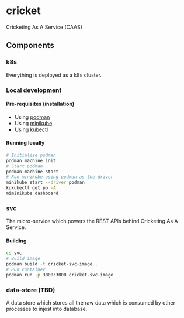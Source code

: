 # cricket
Cricketing As A Service (CAAS)

## Components

### k8s
Everything is deployed as a k8s cluster.

### Local development

#### Pre-requisites (installation)
- Using [podman](https://podman.io/)
- Using [minikube](https://minikube.sigs.k8s.io/docs/)
- Using [kubectl](https://kubernetes.io/docs/reference/kubectl/)

#### Running locally

```sh
# Initialize podman
podman machine init
# Start podman
podman machine start
# Run minikube using podman as the driver
minikube start --driver podman
kukubectl get po -A
miminikube dashboard
```

### svc
The micro-service which powers the REST APIs behind Cricketing As A Service.

#### Building

```sh
cd svc
# Build image
podman build -t cricket-svc-image .
# Run container
podman run -p 3000:3000 cricket-svc-image
```

### data-store (TBD)
A data store which stores all the raw data which is consumed by other processes to injest into database.